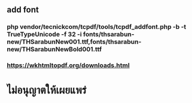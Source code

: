 ## add font
### php  vendor/tecnickcom/tcpdf/tools/tcpdf_addfont.php -b -t TrueTypeUnicode -f 32 -i fonts/thsarabun-new/THSarabunNew001.ttf,fonts/thsarabun-new/THSarabunNewBold001.ttf


### https://wkhtmltopdf.org/downloads.html


# ไม่อนุญาตให้เผยแพร่
